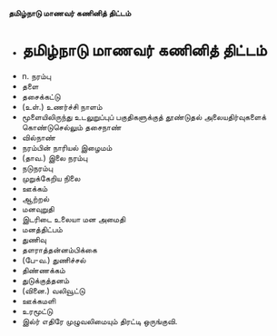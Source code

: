 **தமிழ்நாடு மாணவர் கணினித் திட்டம்**
- # தமிழ்நாடு மாணவர் கணினித் திட்டம்
- n. நரம்பு
- தளை
- தசைக்கட்டு
- (உள்.) உணர்ச்சி நாளம்
- மூளையிலிருந்து உடலுறுப்புப் பகுதிகளுக்குத் தூண்டுதல் அலையதிர்வுகளைக் கொண்டுசெல்லும் தசைநாண்
- வில்நாண்
- நரம்பின் நாரியல் இழைமம்
- (தாவ.) இலை நரம்பு
- நடுநரம்பு
- முறுக்கேறிய நிலை
- ஊக்கம்
- ஆற்றல்
- மனவுறுதி
- இடரிடை உலையா மன அமைதி
- மனத்திட்பம்
- துணிவு
- தளராத்தன்னம்பிக்கை
- (பே-வ.) துணிச்சல்
- திண்ணக்கம்
- துடுக்குத்தனம்
- (வினை.) வலிவூட்டு
- ஊக்கமளி
- உரமூட்டு
- இல்ர் எதிரே முழுவலிமையும் திரட்டி ஒருங்குவி.

